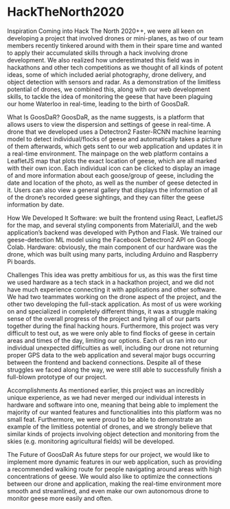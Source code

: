 # HackTheNorth2020



Inspiration
Coming into Hack The North 2020++, we were all keen on developing a project that involved drones or mini-planes, as two of our team members recently tinkered around with them in their spare time and wanted to apply their accumulated skills through a hack involving drone development. We also realized how underestimated this field was in hackathons and other tech competitions as we thought of all kinds of potent ideas, some of which included aerial photography, drone delivery, and object detection with sensors and radar. As a demonstration of the limitless potential of drones, we combined this, along with our web development skills, to tackle the idea of monitoring the geese that have been plaguing our home Waterloo in real-time, leading to the birth of GoosDaR.

What Is GoosDaR?
GoosDaR, as the name suggests, is a platform that allows users to view the dispersion and settings of geese in real-time. A drone that we developed uses a Detectron2 Faster-RCNN machine learning model to detect individual/flocks of geese and automatically takes a picture of them afterwards, which gets sent to our web application and updates it in a real-time environment. The mainpage on the web platform contains a LeafletJS map that plots the exact location of geese, which are all marked with their own icon. Each individual icon can be clicked to display an image of and more information about each goose/group of geese, including the date and location of the photo, as well as the number of geese detected in it. Users can also view a general gallery that displays the information of all of the drone’s recorded geese sightings, and they can filter the geese information by date.

How We Developed It
Software: we built the frontend using React, LeafletJS for the map, and several styling components from MaterialUI, and the web application’s backend was developed with Python and Flask. We trained our geese-detection ML model using the Facebook Detectron2 API on Google Colab. Hardware: obviously, the main component of our hardware was the drone, which was built using many parts, including Arduino and Raspberry Pi boards.

Challenges
This idea was pretty ambitious for us, as this was the first time we used hardware as a tech stack in a hackathon project, and we did not have much experience connecting it with applications and other software. We had two teammates working on the drone aspect of the project, and the other two developing the full-stack application. As most of us were working on and specialized in completely different things, it was a struggle making sense of the overall progress of the project and tying all of our parts together during the final hacking hours. Furthermore, this project was very difficult to test out, as we were only able to find flocks of geese in certain areas and times of the day, limiting our options. Each of us ran into our individual unexpected difficulties as well, including our drone not returning proper GPS data to the web application and several major bugs occurring between the frontend and backend connections. Despite all of these struggles we faced along the way, we were still able to successfully finish a full-blown prototype of our project.

Accomplishments
As mentioned earlier, this project was an incredibly unique experience, as we had never merged our individual interests in hardware and software into one, meaning that being able to implement the majority of our wanted features and functionalities into this platform was no small feat. Furthermore, we were proud to be able to demonstrate an example of the limitless potential of drones, and we strongly believe that similar kinds of projects involving object detection and monitoring from the skies (e.g. monitoring agricultural fields) will be developed.

The Future of GoosDaR
As future steps for our project, we would like to implement more dynamic features in our web application, such as providing a recommended walking route for people navigating around areas with high concentrations of geese. We would also like to optimize the connections between our drone and application, making the real-time environment more smooth and streamlined, and even make our own autonomous drone to monitor geese more easily and often.
